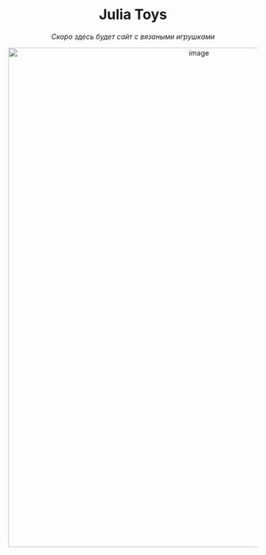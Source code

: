 <div align="center">
<h1> Julia Toys </h1>
<p><em> Скоро здесь будет сайт с вязаными игрушками</em></p>
</div>

<div align="center">
<img width="755" height="1008" alt="image" src="https://github.com/user-attachments/assets/16628a1f-4685-4503-b98b-3456ebf75797" />
</div>
